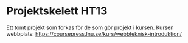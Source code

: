 Projektskelett HT13
==================

Ett tomt projekt som forkas för de som gör projekt i kursen. Kursen webbplats:
https://coursepress.lnu.se/kurs/webbteknisk-introduktion/

